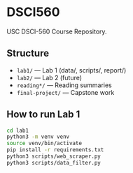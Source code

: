 # DSCI560

USC DSCI-560 Course Repository.

## Structure
- `lab1/` — Lab 1 (data/, scripts/, report/)
- `lab2/` — Lab 2 (future)
- `reading*/` — Reading summaries
- `final-project/` — Capstone work

## How to run Lab 1
```bash
cd lab1
python3 -m venv venv
source venv/bin/activate
pip install -r requirements.txt
python3 scripts/web_scraper.py
python3 scripts/data_filter.py